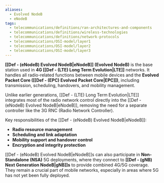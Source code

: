 ```yaml
---
aliases:
  - Evolved NodeB
  - eNodeB
tags:
  - telecommunications/definitions/ran-architectures-and-components
  - telecommunications/definitions/wireless-technologies
  - telecommunications/definitions/network-protocols
  - telecommunications/OSI-model/layer1
  - telecommunications/OSI-model/layer2
  - telecommunications/OSI-model/layer3
---
```


**[[Def - (eNodeB) Evolved NodeB|eNodeB]] (Evolved NodeB)** is the base station used in **4G [[Def - (LTE) Long Term Evolution|LTE]]** networks. It handles all radio-related functions between mobile devices and the **Evolved Packet Core ([[Def - (EPC) Evolved Packet Core|EPC]])**, including transmission, scheduling, handovers, and mobility management.

Unlike earlier generations, [[Def - (LTE) Long Term Evolution|LTE]] integrates most of the radio network control directly into the [[Def - (eNodeB) Evolved NodeB|eNodeB]], removing the need for a separate controller like the 3G RNC (Radio Network Controller).

Key responsibilities of the [[Def - (eNodeB) Evolved NodeB|eNodeB]]:
- **Radio resource management**
- **Scheduling and link adaptation**
- **Mobility support and handover control**
- **Encryption and integrity protection**

[[Def - (eNodeB) Evolved NodeB|eNodeB]]s can also participate in **Non-Standalone (NSA)** 5G deployments, where they connect to **[[Def - (gNB) Next Generation NodeB|gNB]]s** to provide combined 4G/5G coverage. They remain a crucial part of mobile networks, especially in areas where 5G has not yet been fully deployed.
